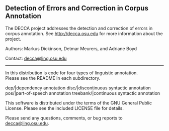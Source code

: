 Detection of Errors and Correction in Corpus Annotation
-------------------------------------------------------

The DECCA project addresses the detection and correction of errors in 
corpus annotation.  See http://decca.osu.edu for more information about 
the project.

Authors: Markus Dickinson, Detmar Meurers, and Adriane Boyd

Contact: decca@ling.osu.edu

-------------------------------------------------------

In this distribution is code for four types of linguistic annotation.  
Please see the README in each subdirectory.

dep/|dependency annotation
disc/|discontinuous syntactic annotation
pos/|part-of-speech annotation
treebank/|continuous syntactic annotation

This software is distributed under the terms of the GNU General Public 
License.  Please see the included LICENSE file for details.

Please send any questions, comments, or bug reports to decca@ling.osu.edu.
